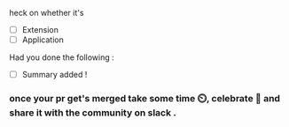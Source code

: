 heck on whether it's 
<!-- to check put x inside [] eg. [x] -->
 
- [ ] Extension 
- [ ] Application

Had you done the following : 

- [ ] Summary added !

### once your pr get's merged take some time ⏲️, celebrate 🥳 and share it with the community on slack .
 
